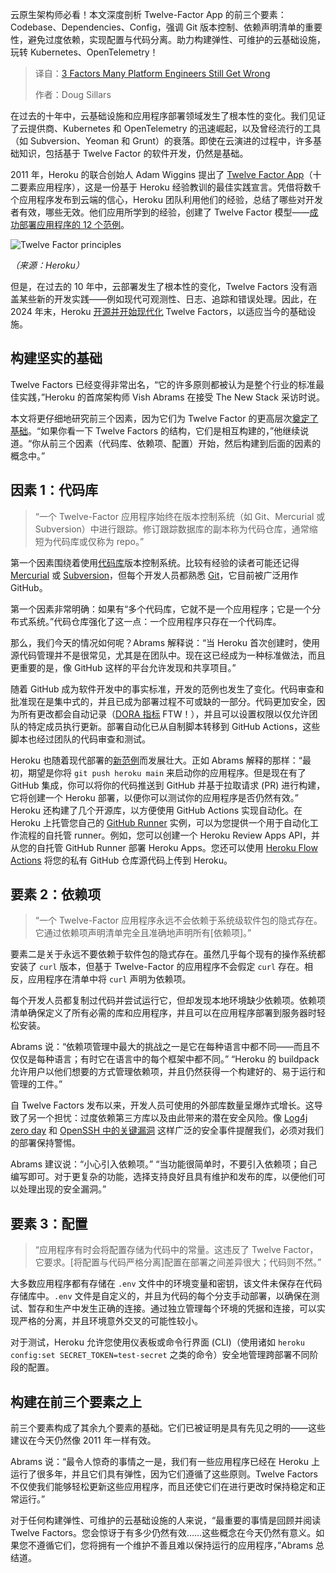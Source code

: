 <!--
title: 许多平台工程师仍然会犯的3个错误
cover: https://cdn.thenewstack.io/media/2025/05/e3dc6828-platform-engineer-3-mistakes.jpg
summary: 云原生架构师必看！本文深度剖析 Twelve-Factor App 的前三个要素：Codebase、Dependencies、Config，强调 Git 版本控制、依赖声明清单的重要性，避免过度依赖，实现配置与代码分离。助力构建弹性、可维护的云基础设施，玩转 Kubernetes、OpenTelemetry！
-->

云原生架构师必看！本文深度剖析 Twelve-Factor App 的前三个要素：Codebase、Dependencies、Config，强调 Git 版本控制、依赖声明清单的重要性，避免过度依赖，实现配置与代码分离。助力构建弹性、可维护的云基础设施，玩转 Kubernetes、OpenTelemetry！

> 译自：[3 Factors Many Platform Engineers Still Get Wrong](https://thenewstack.io/3-factors-many-platform-engineers-still-get-wrong/)
> 
> 作者：Doug Sillars

在过去的十年中，云基础设施和应用程序部署领域发生了根本性的变化。我们见证了云提供商、Kubernetes 和 OpenTelemetry 的迅速崛起，以及曾经流行的工具（如 Subversion、Yeoman 和 Grunt）的衰落。即使在云演进的过程中，许多基础知识，包括基于 Twelve Factor 的软件开发，仍然是基础。

2011 年，Heroku 的联合创始人 Adam Wiggins 提出了 [Twelve Factor App](https://blog.heroku.com/twelve-factor-apps)（十二要素应用程序），这是一份基于 Heroku 经验教训的最佳实践宣言。凭借将数千个应用程序发布到云端的信心，Heroku 团队利用他们的经验，总结了哪些对开发者有效，哪些无效。他们应用所学到的经验，创建了 Twelve Factor 模型——[成功部署应用程序的 12 个范例](https://thenewstack.io/open-source-drives-the-twelve-factor-modernization-project/)。

![Twelve Factor principles](https://cdn.thenewstack.io/media/2025/05/707baa04-12-factors-heroku_350px.png)

*（来源：Heroku）*

但是，在过去的 10 年中，云部署发生了根本性的变化，Twelve Factors 没有涵盖某些新的开发实践——例如现代可观测性、日志、追踪和错误处理。因此，在 2024 年末，Heroku [开源并开始现代化](https://thenewstack.io/heroku-moved-twelve-factor-apps-to-open-source-whats-next) Twelve Factors，以适应当今的基础设施。

## 构建坚实的基础

Twelve Factors 已经变得非常出名，“它的许多原则都被认为是整个行业的标准最佳实践，”Heroku 的首席架构师 Vish Abrams 在接受 The New Stack 采访时说。

本文将更仔细地研究前三个因素，因为它们为 Twelve Factor 的更高层次[奠定了基础](https://thenewstack.io/platform-engineers-must-have-strong-opinions)。“如果你看一下 Twelve Factors 的结构，它们是相互构建的，”他继续说道。“你从前三个因素（代码库、依赖项、配置）开始，然后构建到后面的因素的概念中。”

## 因素 1：代码库

> “一个 Twelve-Factor 应用程序始终在版本控制系统（如 Git、Mercurial 或 Subversion）中进行跟踪。修订跟踪数据库的副本称为代码仓库，通常缩短为代码库或仅称为 repo。”

第一个因素围绕着使用[代码库](https://12factor.net/codebase)版本控制系统。比较有经验的读者可能还记得 [Mercurial](https://www.mercurial-scm.org/) 或 [Subversion](http://subversion.apache.org/)，但每个开发人员都熟悉 [Git](https://roadmap.sh/git-github)，它目前被广泛用作 GitHub。

第一个因素非常明确：如果有“多个代码库，它就不是一个应用程序；它是一个分布式系统。”代码仓库强化了这一点：一个应用程序只存在一个代码库。

那么，我们今天的情况如何呢？Abrams 解释说：“当 Heroku 首次创建时，使用源代码管理并不是很常见，尤其是在团队中。现在这已经成为一种标准做法，而且更重要的是，像 GitHub 这样的平台允许发现和共享项目。”

随着 GitHub 成为软件开发中的事实标准，开发的范例也发生了变化。代码审查和批准现在是集中式的，并且已成为部署过程不可或缺的一部分。代码更加安全，因为所有更改都会自动记录（[DORA 指标](https://thenewstack.io/dora-2024-ai-and-platform-engineering-fall-short/) FTW！），并且可以设置权限以仅允许团队的特定成员执行更新。部署自动化已从自制脚本转移到 GitHub Actions，这些脚本也经过团队的代码审查和测试。

Heroku 也随着现代部署的[新范例](https://thenewstack.io/sustainable-development-balancing-innovation-with-longevity)而发展壮大。正如 Abrams 解释的那样：“最初，期望是你将 `git push heroku main`
来启动你的应用程序。但是现在有了 GitHub 集成，你可以将你的代码推送到 GitHub 并基于拉取请求 (PR) 进行构建，它将创建一个 Heroku 部署，以便你可以测试你的应用程序是否仍然有效。”
Heroku 还构建了几个开源库，以方便使用 GitHub Actions 实现自动化。在 Heroku 上托管您自己的 [GitHub Runner](https://github.com/heroku-reference-apps/github-self-hosted-runner-for-github-actions) 实例，可以为您提供一个用于自动化工作流程的自托管 runner。例如，您可以创建一个 Heroku Review Apps API，并从您的自托管 GitHub Runner 部署 Heroku Apps。您还可以使用 [Heroku Flow Actions](https://github.com/heroku-reference-apps/github-heroku-flow-action) 将您的私有 GitHub 仓库源代码上传到 Heroku。

## 要素 2：依赖项

> “一个 Twelve-Factor 应用程序永远不会依赖于系统级软件包的隐式存在。它通过依赖项声明清单完全且准确地声明所有[依赖项]。”

要素二是关于永远不要依赖于软件包的隐式存在。虽然几乎每个现有的操作系统都安装了 `curl` 版本，但基于 Twelve-Factor 的应用程序不会假定 `curl` 存在。相反，应用程序在清单中将 `curl` 声明为依赖项。

每个开发人员都复制过代码并尝试运行它，但却发现本地环境缺少依赖项。依赖项清单确保定义了所有必需的库和应用程序，并且可以在应用程序部署到服务器时轻松安装。

Abrams 说：“依赖项管理中最大的挑战之一是它在每种语言中都不同——而且不仅仅是每种语言；有时它在语言中的每个框架中都不同。” “Heroku 的 buildpack 允许用户以他们想要的方式管理依赖项，并且仍然获得一个构建好的、易于运行和管理的工件。”

自 Twelve Factors 发布以来，开发人员可使用的外部库数量呈爆炸式增长。这导致了另一个担忧：过度依赖第三方库以及由此带来的潜在安全风险。像 [Log4j zero day](https://thenewstack.io/log4j-the-pain-just-keeps-going-and-going/) 和 [OpenSSH 中的关键漏洞](https://thenewstack.io/malicious-code-in-linux-xz-libraries-endangers-ssh/) 这样广泛的安全事件提醒我们，必须对我们的部署保持警惕。

Abrams 建议说：“小心引入依赖项。” “当功能很简单时，不要引入依赖项；自己编写即可。对于更复杂的功能，选择支持良好且具有维护和发布的库，以便他们可以处理出现的安全漏洞。”

## 要素 3：配置

> “应用程序有时会将配置存储为代码中的常量。这违反了 Twelve Factor，它要求。[将配置与代码严格分离]配置在部署之间差异很大；代码则不然。”

大多数应用程序都有存储在 `.env` 文件中的环境变量和密钥，该文件未保存在代码存储库中。`.env` 文件是自定义的，并且为代码的每个分支手动部署，以确保在测试、暂存和生产中发生正确的连接。通过独立管理每个环境的凭据和连接，可以实现严格的分离，并且环境意外交叉的可能性较小。

对于测试，Heroku 允许您使用仪表板或命令行界面 (CLI)（使用诸如 `heroku config:set SECRET_TOKEN=test-secret` 之类的命令）安全地管理跨部署不同阶段的配置。

## 构建在前三个要素之上

前三个要素构成了其余九个要素的基础。它们已被证明是具有先见之明的——这些建议在今天仍然像 2011 年一样有效。

Abrams 说：“最令人惊奇的事情之一是，我们有一些应用程序已经在 Heroku 上运行了很多年，并且它们具有弹性，因为它们遵循了这些原则。Twelve Factors 不仅使我们能够轻松更新这些应用程序，而且还使它们在进行更改时保持稳定和正常运行。”

对于任何构建弹性、可维护的云基础设施的人来说，“最重要的事情是回顾并阅读 Twelve Factors。您会惊讶于有多少仍然有效……这些概念在今天仍然有意义。如果您不遵循它们，您将拥有一个维护不善且难以保持运行的应用程序，”Abrams 总结道。